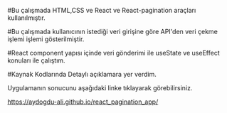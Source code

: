 
#Bu çalışmada HTML,CSS ve React ve React-pagination araçları kullanılmıştır.

#Bu çalışmada kullanıcının istediği veri girişine göre API'den veri çekme işlemi işlemi gösterilmiştir.

#React component yapısı içinde veri gönderimi ile useState ve useEffect konuları ile çalıştım.

#Kaynak Kodlarında Detaylı açıklamara yer verdim.

Uygulamanın sonucunu aşağıdaki linke tıklayarak görebilirsiniz.

https://aydogdu-ali.github.io/react_pagination_app/
